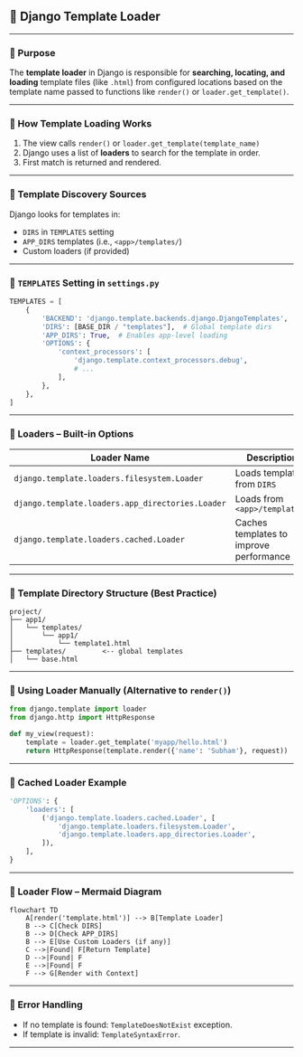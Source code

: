 ## 🧩 Django Template Loader

---

### 🔹 Purpose

The **template loader** in Django is responsible for **searching, locating, and loading** template files (like `.html`) from configured locations based on the template name passed to functions like `render()` or `loader.get_template()`.

---

### 🔹 How Template Loading Works

1. The view calls `render()` or `loader.get_template(template_name)`
2. Django uses a list of **loaders** to search for the template in order.
3. First match is returned and rendered.

---

### 🔹 Template Discovery Sources

Django looks for templates in:

* `DIRS` in `TEMPLATES` setting
* `APP_DIRS` templates (i.e., `<app>/templates/`)
* Custom loaders (if provided)

---

### 🔹 `TEMPLATES` Setting in `settings.py`

```python
TEMPLATES = [
    {
        'BACKEND': 'django.template.backends.django.DjangoTemplates',
        'DIRS': [BASE_DIR / "templates"],  # Global template dirs
        'APP_DIRS': True,  # Enables app-level loading
        'OPTIONS': {
            'context_processors': [
                'django.template.context_processors.debug',
                # ...
            ],
        },
    },
]
```

---

### 🔹 Loaders – Built-in Options

| Loader Name                                      | Description                             |
| ------------------------------------------------ | --------------------------------------- |
| `django.template.loaders.filesystem.Loader`      | Loads templates from `DIRS`             |
| `django.template.loaders.app_directories.Loader` | Loads from `<app>/templates/`           |
| `django.template.loaders.cached.Loader`          | Caches templates to improve performance |

---

### 🔹 Template Directory Structure (Best Practice)

```
project/
├── app1/
│   └── templates/
│       └── app1/
│           └── template1.html
├── templates/         <-- global templates
│   └── base.html
```

---

### 🔹 Using Loader Manually (Alternative to `render()`)

```python
from django.template import loader
from django.http import HttpResponse

def my_view(request):
    template = loader.get_template('myapp/hello.html')
    return HttpResponse(template.render({'name': 'Subham'}, request))
```

---

### 🔹 Cached Loader Example

```python
'OPTIONS': {
    'loaders': [
        ('django.template.loaders.cached.Loader', [
            'django.template.loaders.filesystem.Loader',
            'django.template.loaders.app_directories.Loader',
        ]),
    ],
}
```

---

### 🔹 Loader Flow – Mermaid Diagram

```mermaid
flowchart TD
    A[render('template.html')] --> B[Template Loader]
    B --> C[Check DIRS]
    B --> D[Check APP_DIRS]
    B --> E[Use Custom Loaders (if any)]
    C -->|Found| F[Return Template]
    D -->|Found| F
    E -->|Found| F
    F --> G[Render with Context]
```

---

### 🔹 Error Handling

* If no template is found: `TemplateDoesNotExist` exception.
* If template is invalid: `TemplateSyntaxError`.

---
